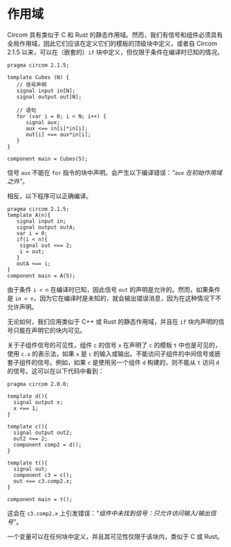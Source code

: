 # 作用域

Circom 具有类似于 C 和 Rust 的静态作用域。然而，我们有信号和组件必须具有全局作用域，因此它们应该在定义它们的模板的顶级块中定义，或者自 Circom 2.1.5 以来，可以在（嵌套的）`if` 块中定义，但仅限于条件在编译时已知的情况。

```text
pragma circom 2.1.5;

template Cubes (N) {
   // 信号声明
   signal input in[N];
   signal output out[N];
   
   // 语句
   for (var i = 0; i < N; i++) {
      signal aux;
      aux <== in[i]*in[i];
      out[i] <== aux*in[i];      
   }
}

component main = Cubes(5);
```

信号 `aux` 不能在 `for` 指令的块中声明。会产生以下编译错误：_“`aux` 在初始作用域之外”_。

相反，以下程序可以正确编译。

```text
pragma circom 2.1.5;
template A(n){
   signal input in;
   signal output outA;
   var i = 0;
   if(i < n){
    signal out <== 2;
    i = out;
   } 
   outA <== i;
}
component main = A(5);
```

由于条件 `i < n` 在编译时已知，因此信号 `out` 的声明是允许的。然而，如果条件是 `in < n`，因为它在编译时是未知的，就会输出错误消息，因为在这种情况下不允许声明。

无论如何，我们应用类似于 C++ 或 Rust 的静态作用域，并且在 `if` 块内声明的信号只能在声明它的块内可见。

关于子组件信号的可见性，组件 `c` 的信号 `x` 在声明了 `c` 的模板 `t` 中也是可见的，使用 `c.x` 的表示法，如果 `x` 是 `c` 的输入或输出。不能访问子组件的中间信号或嵌套子组件的信号。例如，如果 `c` 是使用另一个组件 `d` 构建的，则不能从 `t` 访问 `d` 的信号。这可以在以下代码中看到：

```text
pragma circom 2.0.0;

template d(){
  signal output x;
  x <== 1;
}

template c(){
  signal output out2;
  out2 <== 2;
  component comp2 = d();
}

template t(){
  signal out;
  component c3 = c();
  out <== c3.comp2.x;
}

component main = t();
```
这会在 `c3.comp2.x` 上引发错误：_“组件中未找到信号：只允许访问输入/输出信号”_。

一个变量可以在任何块中定义，并且其可见性仅限于该块内，类似于 C 或 Rust。